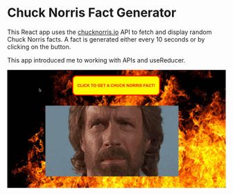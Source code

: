 # Chuck Norris Fact Generator

This React app uses the [chucknorris.io](https://api.chucknorris.io/) API to fetch and display random Chuck Norris facts. A fact is generated either every 10 seconds or by clicking on the button.

This app introduced me to working with APIs and useReducer.

![Example of app use](public/app-gif.gif)

